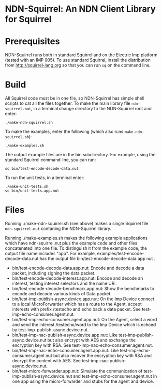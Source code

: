 NDN-Squirrel: An NDN Client Library for Squirrel
================================================

Prerequisites
=============

NDN-Squirrel runs both in standard Squirrel and on the Electric Imp platform
(tested with an IMP 005). To use standard Squirrel, install the distribution
from http://squirrel-lang.org so that you can run `sq` on the command line.

Build
=====

All Squirrel code must be in one file, so NDN-Squirrel has simple shell scripts
to cat all the files together. To make the main library file `ndn-squirrel.nut`,
in a terminal change directory to the NDN-Squirrel root and enter:

    ./make-ndn-squirrel.sh

To make the examples, enter the following (which also runs `make-ndn-squirrel.sh`):

    ./make-examples.sh

The output example files are in the bin subdirectory. For example, using the
standard Squirrel command line, you can run:

    sq bin/test-encode-decode-data.nut

To run the unit tests, in a terminal enter:

    ./make-unit-tests.sh
    sq bin/unit-tests.app.nut

Files
=====

Running ./make-ndn-squirrel.sh (see above) makes a single Squirrel file
`ndn-squirrel.nut` contaning the NDN-Squirrel library.

Running ./make-examples.sh makes the following example applications which have
ndn-squirrel.nut plus the example code and other files concatenated into one file.
To distinguish it from the example code, the output file name includes "app". For
example, examples/test-encode-decode-data.nut has the output file
bin/test-encode-decode-data.app.nut .

* bin/test-encode-decode-data.app.nut: Encode and decode a data packet, including signing the data packet.
* bin/test-encode-decode-interest.app.nut: Encode and decode an interest, testing interest selectors and the name URI.
* bin/test-encode-decode-benchmark.app.nut: Show the benchmarks to encode and decode various kinds of Data packet.
* bin/test-imp-publish-async.device.app.nut: On the Imp Device connect to a local MicroForwarder which has a route to the Agent, accept interests with prefix /testecho and echo back a data packet. See test-imp-echo-consumer.agent.nut.
* bin/test-imp-echo-consumer.agent.app.nut: On the Agent, select a word and send the interest /testecho/word to the Imp Device which is echoed by test-imp-publish-async.device.nut.
* bin/test-imp-nac-publish-async.device.app.nut: Like test-imp-publish-async.device.nut but also encrypt with AES and exchange the encryption key with RSA. See test-imp-nac-echo-consumer.agent.nut.
* bin/test-imp-nac-echo-consumer.agent.app.nut: Like test-imp-echo-consumer.agent.nut but also recover the encryption key with RSA and decrypt the content with AES. See test-imp-nac-publish-async.device.nut.
* bin/test-micro-forwarder.app.nut: Simulate the communication of test-imp-publish-async.device.nut and test-imp-echo-consumer.agent.nut in one app using the micro-forwarder and stubs for the agent and device.
